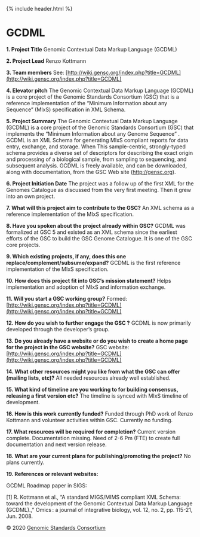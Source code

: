 {% include header.html %}


GCDML
=====

**1\. Project Title** Genomic Contextual Data Markup Language (GCDML)

**2\. Project Lead** Renzo Kottmann

**3\. Team members** See: [http://wiki.gensc.org/index.php?title=GCDML](http://wiki.gensc.org/index.php?title=GCDML)

**4\. Elevator pitch** The Genomic Contextual Data Markup Language (GCDML) is a core project of the Genomic Standards Consortium (GSC) that is a reference implementation of the “Minimum Information about any Sequence” (MIxS) specification in XML Schema.

**5\. Project Summary** The Genomic Contextual Data Markup Language (GCDML) is a core project of the Genomic Standards Consortium (GSC) that implements the “Minimum Information about any Genome Sequence” . GCDML is an XML Schema for generating MIxS compliant reports for data entry, exchange, and storage. When This sample-centric, strongly-typed schema provides a diverse set of descriptors for describing the exact origin and processing of a biological sample, from sampling to sequencing, and subsequent analysis. GCDML is freely available, and can be downloaded, along with documentation, from the GSC Web site (http://gensc.org).

**6\. Project Initiation Date** The project was a follow up of the first XML for the Genomes Catalogue as discussed from the very first meeting. Then it grew into an own project.

**7\. What will this project aim to contribute to the GSC?** An XML schema as a reference implementation of the MIxS specification.

**8\. Have you spoken about the project already within GSC?** GCDML was formalized at GSC 5 and existed as an XML schema since the earliest efforts of the GSC to build the GSC Genome Catalogue. It is one of the GSC core projects.

**9\. Which existing projects, if any, does this one replace/complement/subsume/expand?** GCDML is the first reference implementation of the MIxS specification.

**10\. How does this project fit into GSC’s mission statement?** Helps implementation and adoption of MIxS and information exchange.

**11\. Will you start a GSC working group?** Formed: [http://wiki.gensc.org/index.php?title=GCDML](http://wiki.gensc.org/index.php?title=GCDML)

**12\. How do you wish to further engage the GSC ?** GCDML is now primarily developed through the developer’s group.

**13\. Do you already have a website or do you wish to create a home page for the project in the GSC website?** GSC website: [http://wiki.gensc.org/index.php?title=GCDML](http://wiki.gensc.org/index.php?title=GCDML)

**14\. What other resources might you like from what the GSC can offer (mailing lists, etc)?** All needed resources already well established.

**15\. What kind of timeline are you working to for building consensus, releasing a first version etc?** The timeline is synced with MIxS timeline of development.

**16\. How is this work currently funded?** Funded through PhD work of Renzo Kottmann and volunteer activities within GSC. Currently no funding.

**17\. What resources will be required for completion?** Current version complete. Documentation missing. Need of 2-6 Pm (FTE) to create full documentation and next version release.

**18\. What are your current plans for publishing/promoting the project?** No plans currently.

**19\. References or relevant websites:**

GCDML Roadmap paper in SIGS:

\[1\] R. Kottmann et al., “A standard MIGS/MIMS compliant XML Schema: toward the development of the Genomic Contextual Data Markup Language (GCDML).,” Omics : a journal of integrative biology, vol. 12, no. 2, pp. 115-21, Jun. 2008.

© 2020 [Genomic Standards Consortium](https://gensc.org/ "Genomic Standards Consortium")
